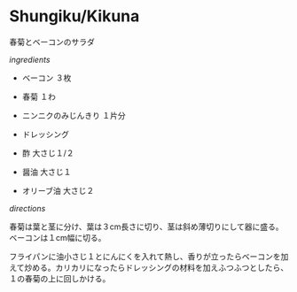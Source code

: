 # Shungiku/Kikuna
春菊とベーコンのサラダ


*ingredients*

- ベーコン        ３枚
- 春菊            １わ
- ニンニクのみじんきり  １片分

- ドレッシング
- 酢              大さじ１/２
- 醤油            大さじ１
- オリーブ油      大さじ２

*directions*

春菊は葉と茎に分け、葉は３cm長さに切り、茎は斜め薄切りにして器に盛る。ベーコンは１cm幅に切る。

フライパンに油小さじ１とにんにくを入れて熱し、香りが立ったらベーコンを加えて炒める。カリカリになったらドレッシングの材料を加えふつふつとしたら、１の春菊の上に回しかける。
